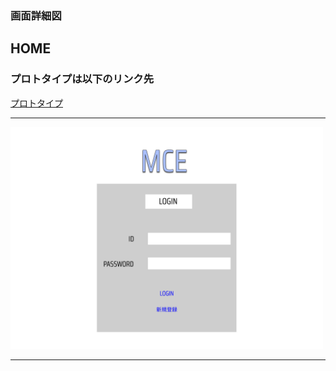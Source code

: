 ### 画面詳細図
## HOME
### プロトタイプは以下のリンク先
[プロトタイプ](https://www.figma.com/file/u0ydVdr2crLLDKY3CFfmSb/%E3%82%B5%E3%82%A4%E3%83%88?node-id=1%3A5)
*****
<img src="../img/LOGIN.png" width="500">

*****
